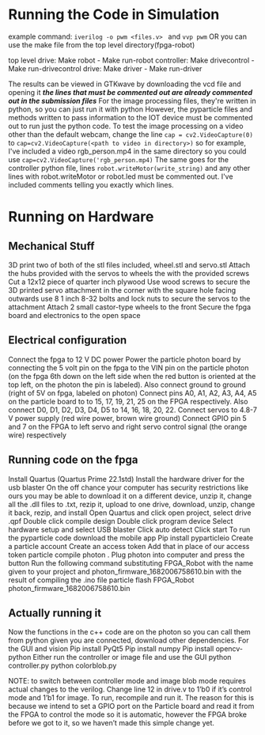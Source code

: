 # Running the Code in Simulation

example command: `iverilog -o pwm <files.v> ` and `vvp pwm` OR you can use the make file from the top level directory(fpga-robot) 

top level drive: Make robot - Make run-robot
controller: Make drivecontrol - Make run-drivecontrol
drive: Make driver - Make run-driver


The results can be viewed in GTKwave by downloading the vcd file and opening it
*********the lines that must be commented out are already commented out in the submission files*********
For the image processing files, they're written in python, so you can just run it with python <name of file>
However, the pyparticle files and methods written to pass information to the IOT device must be commented out to run just the python code. To test the image processing on a video other than the default webcam, change the line `cap = cv2.VideoCapture(0)` to `cap=cv2.VideoCapture(<path to video in directory>)` so for example, I've included a video rgb_person.mp4 in the same directory so you could use `cap=cv2.VideoCapture('rgb_person.mp4)`
The same goes for the controller python file, lines `robot.writeMotor(write_string)` and any other lines with robot.writeMotor or robot.led must be commented out. I've included comments telling you exactly which lines.
 
# Running on Hardware
## Mechanical Stuff
3D print two of both of the stl files included, wheel.stl and servo.stl
Attach the hubs provided with the servos to wheels the with the provided screws
Cut a 12x12 piece of quarter inch plywood
Use wood screws to secure the 3D printed servo attachment in the corner with the square hole facing outwards 
use 8 1 inch 8-32 bolts and lock nuts to secure the servos to the attachment
Attach 2 small castor-type wheels to the front 
Secure the fpga board and electronics to the open space
## Electrical configuration
Connect the fpga to 12 V DC power
Power the particle photon board by connecting the 5 volt pin on the fpga to the VIN pin on the particle photon (on the fpga 6th down on the left side when the red button is oriented at the top left, on the photon the pin is labeled). Also connect ground to ground (right of 5V on fpga, labeled on photon)
Connect pins A0, A1, A2, A3, A4, A5 on the particle board to to 15, 17, 19, 21, 25 on the FPGA respectively. Also connect D0, D1, D2, D3, D4, D5 to 14, 16, 18, 20, 22.
Connect servos to 4.8-7 V power supply (red wire power, brown wire ground)
Connect GPIO pin 5 and 7 on the FPGA to left servo and right servo control signal (the orange wire) respectively
## Running code on the fpga
Install Quartus (Quartus Prime 22.1std)
Install the hardware driver for the usb blaster
On the off chance your computer has security restrictions like ours you may be able to download it on a different device, unzip it, change all the .dll files to .txt, rezip it, upload to one drive, download, unzip, change it back, rezip, and install
Open Quartus and click open project, select drive .qpf 
Double click compile design
Double click program device 
Select hardware setup and select USB blaster
Click auto detect
Click start
To run the pyparticle code
download the mobile app
Pip install pyparticleio
Create a particle account 
Create an access token
Add that in place of our access token
particle compile photon .
Plug photon into computer and press the button 
Run the following command substituting FPGA_Robot with the name given to your project and photon_firmware_1682006758610.bin with the result of compiling the .ino file
particle flash FPGA_Robot photon_firmware_1682006758610.bin

## Actually running it
Now the functions in the c++ code are on the photon so you can call them from python given you are connected, download other dependencies. For the GUI and vision 
Pip install PyQt5
Pip install numpy
Pip install opencv-python
Either run the controller or image file and use the GUI
python controller.py
python colorblob.py

NOTE: to switch between controller mode and image blob mode requires actual changes to the verilog. Change line 12 in drive.v to 1’b0 if it’s control mode and 1’b1 for image. To run, recompile and run it. The reason for this is because we intend to set a GPIO port on the Particle board and read it from the FPGA to control the mode so it is automatic, however the FPGA broke before we got to it, so we haven’t made this simple change yet.

